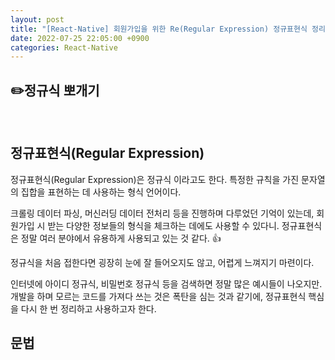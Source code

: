 ```yaml
---
layout: post
title: "[React-Native] 회원가입을 위한 Re(Regular Expression) 정규표현식 정리"
date: 2022-07-25 22:05:00 +0900
categories: React-Native
---
```


## ✏️정규식 뽀개기

<br/>

## 정규표현식(Regular Expression)
정규표현식(Regular Expression)은 정규식 이라고도 한다. 특정한 규칙을 가진 문자열의 집합을 표현하는 데 사용하는 형식 언어이다.

크롤링 데이터 파싱, 머신러딩 데이터 전처리 등을 진행하며 다루었던 기억이 있는데, 회원가입 시 받는 다양한 정보들의 형식을 체크하는 데에도 사용할 수 있다니.
정규표현식은 정말 여러 분야에서 유용하게 사용되고 있는 것 같다. 👍

정규식을 처음 접한다면 굉장히 눈에 잘 들어오지도 않고, 어렵게 느껴지기 마련이다.

인터넷에 아이디 정규식, 비밀번호 정규식 등을 검색하면 정말 많은 예시들이 나오지만.
개발을 하며 모르는 코드를 가져다 쓰는 것은 폭탄을 심는 것과 같기에, 정규표현식 핵심을 다시 한 번 정리하고 사용하고자 한다.

## 문법